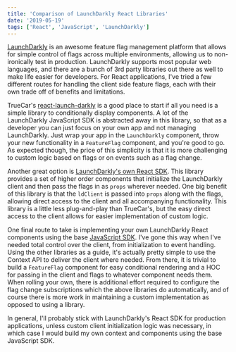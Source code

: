 ```yaml
---
title: 'Comparison of LaunchDarkly React Libraries'
date: '2019-05-19'
tags: ['React', 'JavaScript', 'LaunchDarkly']
---
```


[LaunchDarkly](https://launchdarkly.com/) is an awesome feature flag management platform that allows for simple control of flags across multiple environments, allowing us to non-ironically test in production. LaunchDarkly supports most popular web languages, and there are a bunch of 3rd party libraries out there as well to make life easier for developers. For React applications, I've tried a few different routes for handling the client side feature flags, each with their own trade off of benefits and limitations.

TrueCar's [react-launch-darkly](https://github.com/TrueCar/react-launch-darkly) is a good place to start if all you need is a simple library to conditionally display components. A lot of the LaunchDarkly JavaScript SDK is abstracted away in this library, so that as a developer you can just focus on your own app and not managing LaunchDarkly. Just wrap your app in the `LaunchDarkly` component, throw your new functionality in a `FeatureFlag` component, and you're good to go. As expected though, the price of this simplicity is that it is more challenging to custom logic based on flags or on events such as a flag change.

Another great option is [LaunchDarkly's own React SDK](https://github.com/launchdarkly/js-client-sdk/tree/master/packages/launchdarkly-react-client-sdk). This library provides a set of higher order components that initialize the LaunchDarkly client and then pass the flags in as `props` wherever needed. One big benefit of this library is that the `ldClient` is passed into `props` along with the flags, allowing direct access to the client and all accompanying functionality. This library is a little less plug-and-play than TrueCar's, but the easy direct access to the client allows for easier implementation of custom logic.

One final route to take is implementing your own LaunchDarkly React components using the base [JavaScript SDK](https://github.com/launchdarkly/js-client-sdk). I've gone this way when I've needed total control over the client, from initialization to event handling. Using the other libraries as a guide, it's actually pretty simple to use the Context API to deliver the client where needed. From there, it is trivial to build a `FeatureFlag` component for easy conditional rendering and a HOC for passing in the client and flags to whatever component needs them. When rolling your own, there is additional effort required to configure the flag change subscriptions which the above libraries do automatically, and of course there is more work in maintaining a custom implementation as opposed to using a library.

In general, I'll probably stick with LaunchDarkly's React SDK for production applications, unless custom client initialization logic was necessary, in which case I would build my own context and components using the base JavaScript SDK.
